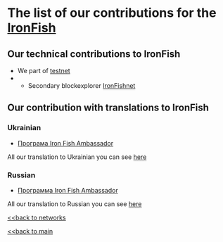 # The list of our contributions for the [IronFish](https://ironfish.network/)

## Our technical contributions to IronFish

- We part of [testnet](https://testnet.ironfish.network/users/2133)
- - Secondary blockexplorer [IronFishnet](https://www.ironfishnet.com/graffiti/PlusUA)

## Our contribution with translations to IronFish
### Ukrainian
- [Програма Iron Fish Ambassador](https://ua.nq4.net/XSRSJx3PfUI)

All our translation to Ukrainian you can see [here](https://github.com/nq4-net/entrance/blob/main/languages/ukrainian.md)

### Russian
- [Программа Iron Fish Ambassador](https://ru.nq4.net/1kbf4sONInJ)

All our translation to Russian you can see [here](https://github.com/nq4-net/entrance/blob/main/languages/russian.md)

[<<back to networks](https://github.com/nq4-net/entrance/tree/main/networks)

[<<back to main](https://github.com/nq4-net/entrance)